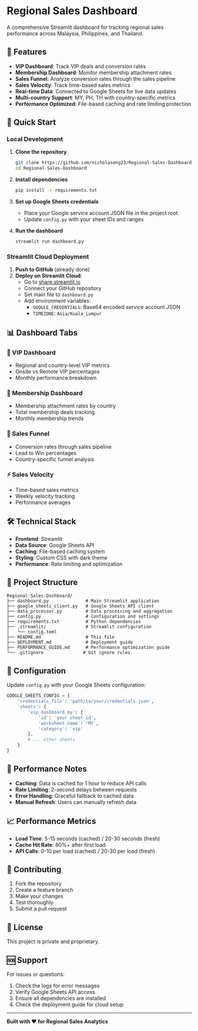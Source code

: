 # Regional Sales Dashboard

A comprehensive Streamlit dashboard for tracking regional sales performance across Malaysia, Philippines, and Thailand.

## 🌟 Features

- **VIP Dashboard**: Track VIP deals and conversion rates
- **Membership Dashboard**: Monitor membership attachment rates  
- **Sales Funnel**: Analyze conversion rates through the sales pipeline
- **Sales Velocity**: Track time-based sales metrics
- **Real-time Data**: Connected to Google Sheets for live data updates
- **Multi-country Support**: MY, PH, TH with country-specific metrics
- **Performance Optimized**: File-based caching and rate limiting protection

## 🚀 Quick Start

### Local Development

1. **Clone the repository**
   ```bash
   git clone https://github.com/nicholaseng23/Regional-Sales-Dashboard.git
   cd Regional-Sales-Dashboard
   ```

2. **Install dependencies**
   ```bash
   pip install -r requirements.txt
   ```

3. **Set up Google Sheets credentials**
   - Place your Google service account JSON file in the project root
   - Update `config.py` with your sheet IDs and ranges

4. **Run the dashboard**
   ```bash
   streamlit run dashboard.py
   ```

### Streamlit Cloud Deployment

1. **Push to GitHub** (already done)
2. **Deploy on Streamlit Cloud**:
   - Go to [share.streamlit.io](https://share.streamlit.io)
   - Connect your GitHub repository
   - Set main file to `dashboard.py`
   - Add environment variables:
     - `GOOGLE_CREDENTIALS`: Base64 encoded service account JSON
     - `TIMEZONE`: `Asia/Kuala_Lumpur`

## 📊 Dashboard Tabs

### 🌟 VIP Dashboard
- Regional and country-level VIP metrics
- Onsite vs Remote VIP percentages
- Monthly performance breakdown

### 🎯 Membership Dashboard  
- Membership attachment rates by country
- Total membership deals tracking
- Monthly membership trends

### 🔄 Sales Funnel
- Conversion rates through sales pipeline
- Lead to Win percentages
- Country-specific funnel analysis

### ⚡ Sales Velocity
- Time-based sales metrics
- Weekly velocity tracking
- Performance averages

## 🛠️ Technical Stack

- **Frontend**: Streamlit
- **Data Source**: Google Sheets API
- **Caching**: File-based caching system
- **Styling**: Custom CSS with dark theme
- **Performance**: Rate limiting and optimization

## 📁 Project Structure

```
Regional-Sales-Dashboard/
├── dashboard.py              # Main Streamlit application
├── google_sheets_client.py   # Google Sheets API client
├── data_processor.py         # Data processing and aggregation
├── config.py                 # Configuration and settings
├── requirements.txt          # Python dependencies
├── .streamlit/               # Streamlit configuration
│   └── config.toml
├── README.md                 # This file
├── DEPLOYMENT.md             # Deployment guide
├── PERFORMANCE_GUIDE.md      # Performance optimization guide
└── .gitignore               # Git ignore rules
```

## 🔧 Configuration

Update `config.py` with your Google Sheets configuration:

```python
GOOGLE_SHEETS_CONFIG = {
    'credentials_file': 'path/to/your/credentials.json',
    'sheets': {
        'vip_dashboard_my': {
            'id': 'your_sheet_id',
            'worksheet_name': 'MY',
            'category': 'vip'
        },
        # ... other sheets
    }
}
```

## 🚨 Performance Notes

- **Caching**: Data is cached for 1 hour to reduce API calls
- **Rate Limiting**: 2-second delays between requests
- **Error Handling**: Graceful fallback to cached data
- **Manual Refresh**: Users can manually refresh data

## 📈 Performance Metrics

- **Load Time**: 5-15 seconds (cached) / 20-30 seconds (fresh)
- **Cache Hit Rate**: 80%+ after first load
- **API Calls**: 0-10 per load (cached) / 20-30 per load (fresh)

## 🤝 Contributing

1. Fork the repository
2. Create a feature branch
3. Make your changes
4. Test thoroughly
5. Submit a pull request

## 📄 License

This project is private and proprietary.

## 🆘 Support

For issues or questions:
1. Check the logs for error messages
2. Verify Google Sheets API access
3. Ensure all dependencies are installed
4. Check the deployment guide for cloud setup

---

**Built with ❤️ for Regional Sales Analytics** 